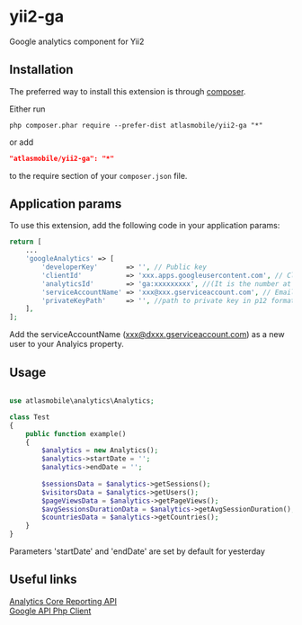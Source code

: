 # yii2-ga
Google analytics component for Yii2

Installation
------------

The preferred way to install this extension is through [composer](http://getcomposer.org/download/).

Either run

```
php composer.phar require --prefer-dist atlasmobile/yii2-ga "*"
```

or add

```json
"atlasmobile/yii2-ga": "*"
```

to the require section of your `composer.json` file.

Application params
------------------

To use this extension, add the following code in your application params:

```php
return [
    ...
    'googleAnalytics' => [
        'developerKey' 		 => '', // Public key
        'clientId' 			 => 'xxx.apps.googleusercontent.com', // Client ID
        'analyticsId'        => 'ga:xxxxxxxxx', //(It is the number at the end of the URL starting with p: https://www.google.com/analytics/web/#home/a33443w112345pXXXXXXXX/)
        'serviceAccountName' => 'xxx@xxx.gserviceaccount.com', // Email address
        'privateKeyPath'	 => '', //path to private key in p12 format
    ],
];
```

Add the serviceAccountName (xxx@dxxx.gserviceaccount.com) as a new user to your Analyics property.

Usage
-----

```php

use atlasmobile\analytics\Analytics;

class Test
{
	public function example()
	{
		$analytics = new Analytics();
		$analytics->startDate = '';
		$analytics->endDate = '';
		
		$sessionsData = $analytics->getSessions();
		$visitorsData = $analytics->getUsers();
		$pageViewsData = $analytics->getPageViews();
		$avgSessionsDurationData = $analytics->getAvgSessionDuration();
		$countriesData = $analytics->getCountries();
	}
}

```

Parameters 'startDate' and 'endDate' are set by default for yesterday

Useful links
------------

[Analytics Core Reporting API](https://developers.google.com/analytics/devguides/reporting/core/dimsmets)  
[Google API Php Client](https://github.com/google/google-api-php-client)  
